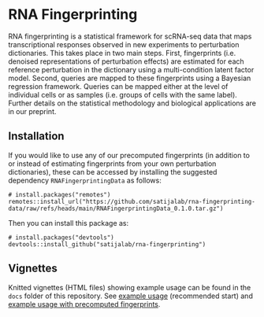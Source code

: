 # RNA Fingerprinting 

RNA fingerprinting is a statistical framework for scRNA-seq data that maps transcriptional responses observed in new experiments to perturbation dictionaries. This takes place in two main steps. First, fingerprints (i.e. denoised representations of perturbation effects) are estimated for each reference perturbation in the dictionary using a multi-condition latent factor model. Second, queries are mapped to these fingerprints using a Bayesian regression framework. Queries can be mapped either at the level of individual cells or as samples (i.e. groups of cells with the same label). Further details on the statistical methodology and biological applications are in our preprint. 

## Installation

If you would like to use any of our precomputed fingerprints (in addition to or instead of estimating fingerprints from your own perturbation dictionaries), these can be accessed by installing the suggested dependency `RNAFingerprintingData` as follows:

```
# install.packages("remotes")
remotes::install_url("https://github.com/satijalab/rna-fingerprinting-data/raw/refs/heads/main/RNAFingerprintingData_0.1.0.tar.gz")
```

Then you can install this package as:

```
# install.packages("devtools")
devtools::install_github("satijalab/rna-fingerprinting")
```

## Vignettes

Knitted vignettes (HTML files) showing example usage can be found in the `docs` folder of this repository. See [example usage](https://github.com/satijalab/rna-fingerprinting/blob/main/docs/jost-example-usage.html) (recommended start) and [example usage with precomputed fingerprints](https://github.com/satijalab/rna-fingerprinting/blob/main/docs/jost-gwps-example.html).
